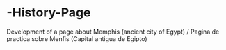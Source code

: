 # -History-Page
Development of a page about Memphis (ancient city of Egypt) / Pagina de practica sobre Menfis (Capital antigua de Egipto)
